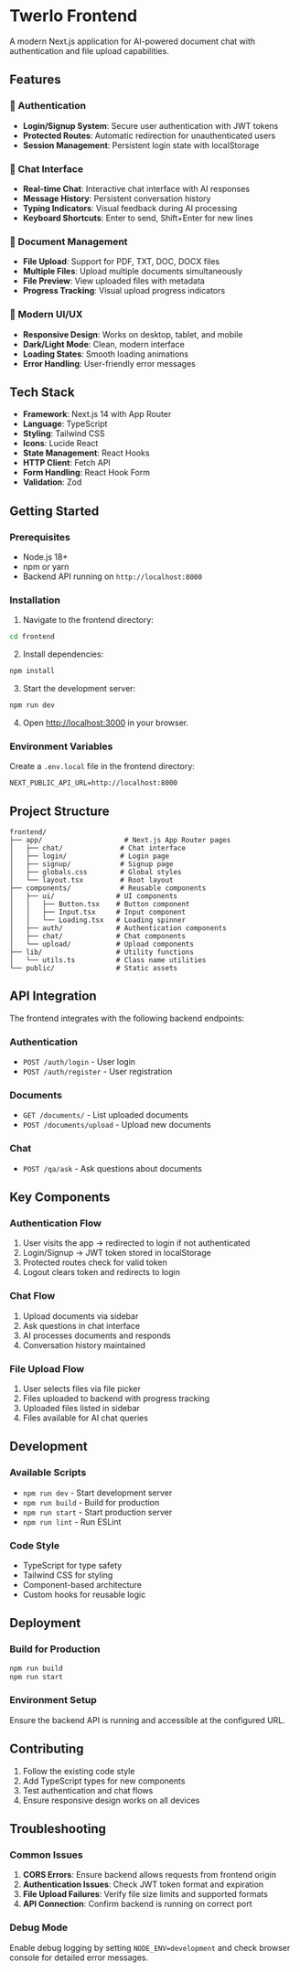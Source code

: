 # Twerlo Frontend

A modern Next.js application for AI-powered document chat with authentication and file upload capabilities.

## Features

### 🔐 Authentication
- **Login/Signup System**: Secure user authentication with JWT tokens
- **Protected Routes**: Automatic redirection for unauthenticated users
- **Session Management**: Persistent login state with localStorage

### 💬 Chat Interface
- **Real-time Chat**: Interactive chat interface with AI responses
- **Message History**: Persistent conversation history
- **Typing Indicators**: Visual feedback during AI processing
- **Keyboard Shortcuts**: Enter to send, Shift+Enter for new lines

### 📁 Document Management
- **File Upload**: Support for PDF, TXT, DOC, DOCX files
- **Multiple Files**: Upload multiple documents simultaneously
- **File Preview**: View uploaded files with metadata
- **Progress Tracking**: Visual upload progress indicators

### 🎨 Modern UI/UX
- **Responsive Design**: Works on desktop, tablet, and mobile
- **Dark/Light Mode**: Clean, modern interface
- **Loading States**: Smooth loading animations
- **Error Handling**: User-friendly error messages

## Tech Stack

- **Framework**: Next.js 14 with App Router
- **Language**: TypeScript
- **Styling**: Tailwind CSS
- **Icons**: Lucide React
- **State Management**: React Hooks
- **HTTP Client**: Fetch API
- **Form Handling**: React Hook Form
- **Validation**: Zod

## Getting Started

### Prerequisites

- Node.js 18+ 
- npm or yarn
- Backend API running on `http://localhost:8000`

### Installation

1. Navigate to the frontend directory:
```bash
cd frontend
```

2. Install dependencies:
```bash
npm install
```

3. Start the development server:
```bash
npm run dev
```

4. Open [http://localhost:3000](http://localhost:3000) in your browser.

### Environment Variables

Create a `.env.local` file in the frontend directory:

```env
NEXT_PUBLIC_API_URL=http://localhost:8000
```

## Project Structure

```
frontend/
├── app/                    # Next.js App Router pages
│   ├── chat/              # Chat interface
│   ├── login/             # Login page
│   ├── signup/            # Signup page
│   ├── globals.css        # Global styles
│   └── layout.tsx         # Root layout
├── components/            # Reusable components
│   ├── ui/               # UI components
│   │   ├── Button.tsx    # Button component
│   │   ├── Input.tsx     # Input component
│   │   └── Loading.tsx   # Loading spinner
│   ├── auth/             # Authentication components
│   ├── chat/             # Chat components
│   └── upload/           # Upload components
├── lib/                  # Utility functions
│   └── utils.ts          # Class name utilities
└── public/               # Static assets
```

## API Integration

The frontend integrates with the following backend endpoints:

### Authentication
- `POST /auth/login` - User login
- `POST /auth/register` - User registration

### Documents
- `GET /documents/` - List uploaded documents
- `POST /documents/upload` - Upload new documents

### Chat
- `POST /qa/ask` - Ask questions about documents

## Key Components

### Authentication Flow
1. User visits the app → redirected to login if not authenticated
2. Login/Signup → JWT token stored in localStorage
3. Protected routes check for valid token
4. Logout clears token and redirects to login

### Chat Flow
1. Upload documents via sidebar
2. Ask questions in chat interface
3. AI processes documents and responds
4. Conversation history maintained

### File Upload Flow
1. User selects files via file picker
2. Files uploaded to backend with progress tracking
3. Uploaded files listed in sidebar
4. Files available for AI chat queries

## Development

### Available Scripts

- `npm run dev` - Start development server
- `npm run build` - Build for production
- `npm run start` - Start production server
- `npm run lint` - Run ESLint

### Code Style

- TypeScript for type safety
- Tailwind CSS for styling
- Component-based architecture
- Custom hooks for reusable logic

## Deployment

### Build for Production

```bash
npm run build
npm run start
```

### Environment Setup

Ensure the backend API is running and accessible at the configured URL.

## Contributing

1. Follow the existing code style
2. Add TypeScript types for new components
3. Test authentication and chat flows
4. Ensure responsive design works on all devices

## Troubleshooting

### Common Issues

1. **CORS Errors**: Ensure backend allows requests from frontend origin
2. **Authentication Issues**: Check JWT token format and expiration
3. **File Upload Failures**: Verify file size limits and supported formats
4. **API Connection**: Confirm backend is running on correct port

### Debug Mode

Enable debug logging by setting `NODE_ENV=development` and check browser console for detailed error messages. 